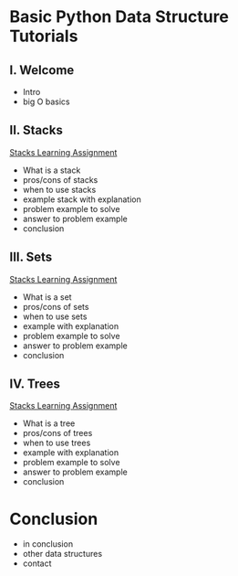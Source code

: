 # Basic Python Data Structure Tutorials
## I. Welcome
* Intro
* big O basics

## II. Stacks
[Stacks Learning Assignment]()
* What is a stack
* pros/cons of stacks
* when to use stacks
* example stack with explanation
* problem example to solve
* answer to problem example
* conclusion

## III. Sets
[Stacks Learning Assignment]()
* What is a set
* pros/cons of sets
* when to use sets
* example with explanation
* problem example to solve
* answer to problem example
* conclusion

## IV. Trees
[Stacks Learning Assignment]()
* What is a tree
* pros/cons of trees
* when to use trees
* example with explanation
* problem example to solve
* answer to problem example
* conclusion
# Conclusion
* in conclusion
* other data structures
* contact
